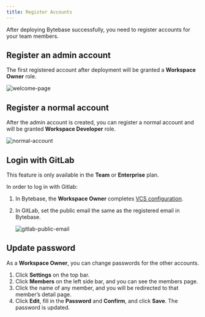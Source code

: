 ```yaml
---
title: Register Accounts
---
```


After deploying Bytebase successfully, you need to register accounts for your team members.

## Register an admin account

The first registered account after deployment will be granted a **Workspace Owner** role.

![welcome-page](/docs/en/get-started/configure-workspace/register-accounts/welcome-page.webp)

## **Register a normal account**

After the admin account is created, you can register a normal account and will be granted **Workspace Developer** role.

![normal-account](/docs/en/get-started/configure-workspace/register-accounts/normal-account.webp)

## Login with GitLab

<hint-block type="info">

This feature is only available in the **Team** or **Enterprise** plan.

</hint-block>

In order to log in with Gitlab:

1. In Bytebase, the **Workspace Owner** completes [VCS configuration](/docs/vcs-integration/add-git-provider).
2. In GitLab, set the public email the same as the registered email in Bytebase.

   ![gitlab-public-email](/docs/en/get-started/configure-workspace/register-accounts/gitlab-public-email.webp)

## Update password

As a **Workspace Owner**, you can change passwords for the other accounts.

1. Click **Settings** on the top bar.
2. Click **Members** on the left side bar, and you can see the members page.
3. Click the name of any member, and you will be redirected to that member’s detail page.
4. Click **Edit**, fill in the **Password** and **Confirm**, and click **Save**. The password is updated.
